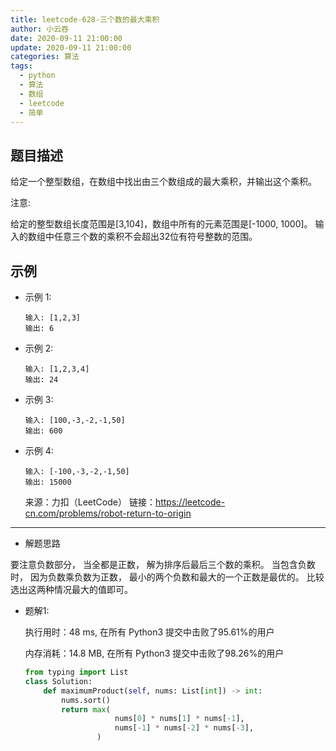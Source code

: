 ```yaml
---
title: leetcode-628-三个数的最大乘积
author: 小云吞
date: 2020-09-11 21:00:00
update: 2020-09-11 21:00:00
categories: 算法
tags: 
  - python
  - 算法
  - 数组
  - leetcode
  - 简单
---
```


## 题目描述

给定一个整型数组，在数组中找出由三个数组成的最大乘积，并输出这个乘积。

注意:

给定的整型数组长度范围是[3,104]，数组中所有的元素范围是[-1000, 1000]。
输入的数组中任意三个数的乘积不会超出32位有符号整数的范围。


## 示例

- 示例 1:
    ```
    输入: [1,2,3]
    输出: 6
    ```

- 示例 2:
    ```
    输入: [1,2,3,4]
    输出: 24
    ```

- 示例 3:
    ```
    输入: [100,-3,-2,-1,50]
    输出: 600
    ```

- 示例 4:
    ```
    输入: [-100,-3,-2,-1,50]
    输出: 15000
    ```

    来源：力扣（LeetCode）
    链接：https://leetcode-cn.com/problems/robot-return-to-origin
    

---

- 解题思路
    
要注意负数部分， 当全都是正数， 解为排序后最后三个数的乘积。 当包含负数时， 因为负数乘负数为正数， 最小的两个负数和最大的一个正数是最优的。 比较选出这两种情况最大的值即可。

- 题解1:

    执行用时：48 ms, 在所有 Python3 提交中击败了95.61%的用户
    
    内存消耗：14.8 MB, 在所有 Python3 提交中击败了98.26%的用户

    ```python
    from typing import List
    class Solution:
        def maximumProduct(self, nums: List[int]) -> int:
            nums.sort()
            return max(
                        nums[0] * nums[1] * nums[-1],
                        nums[-1] * nums[-2] * nums[-3],
                    )
    ```
